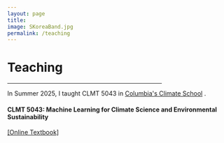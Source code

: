 ```yaml
---
layout: page
title: 
image: SKoreaBand.jpg
permalink: /teaching
---
```


# Teaching
<hr style="width:70%">

In Summer 2025, I taught CLMT 5043 in <a href="https://www.climate.columbia.edu">Columbia's Climate School</a> .

<h4 style="text-align: left;">CLMT 5043: Machine Learning for Climate Science and Environmental Sustainability</h4>

<p style="text-align: left" align="justify">
<a href="https://kdlamb.github.io/ML4Climate2025">[Online Textbook]</a><br>
